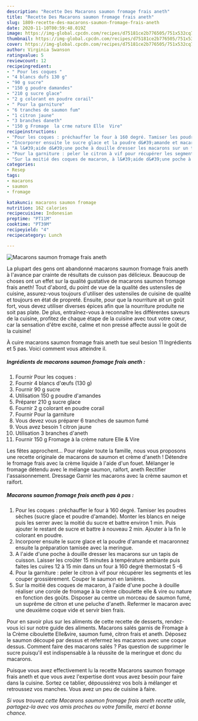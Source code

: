 ```yaml
---
description: "Recette Des Macarons saumon fromage frais aneth"
title: "Recette Des Macarons saumon fromage frais aneth"
slug: 1809-recette-des-macarons-saumon-fromage-frais-aneth
date: 2020-11-10T00:59:48.019Z
image: https://img-global.cpcdn.com/recipes/d75181ce2b776505/751x532cq70/macarons-saumon-fromage-frais-aneth-photo-principale-de-la-recette.jpg
thumbnail: https://img-global.cpcdn.com/recipes/d75181ce2b776505/751x532cq70/macarons-saumon-fromage-frais-aneth-photo-principale-de-la-recette.jpg
cover: https://img-global.cpcdn.com/recipes/d75181ce2b776505/751x532cq70/macarons-saumon-fromage-frais-aneth-photo-principale-de-la-recette.jpg
author: Virginia Swanson
ratingvalue: 5
reviewcount: 12
recipeingredient:
- " Pour les coques "
- "4 blancs dufs 130 g"
- "90 g sucre"
- "150 g poudre damandes"
- "210 g sucre glace"
- "2 g colorant en poudre corail"
- " Pour la garniture"
- "6 tranches de saumon fum"
- "1 citron jaune"
- "3 branches daneth"
- "150 g Fromage  la crme nature Elle  Vire"
recipeinstructions:
- "Pour les coques : préchauffer le four à 160 degré. Tamiser les poudres sèches (sucre glace et poudre d&#39;amande). Monter les blancs en neige puis les serrer avec la moitié du sucre et battre environ 1 min. Puis ajouter le restant de sucre et battre à nouveau 2 min. Ajouter à la fin le colorant en poudre."
- "Incorporer ensuite le sucre glace et la poudre d&#39;amande et macaronnez ensuite la préparation tamisée avec la meringue."
- "A l&#39;aide d&#39;une poche à douille dresser les macarons sur un tapis de cuisson. Laisser les croûter 15 minutes à température ambiante puis faites les cuires 12 à 15 min dans un four à 160 degré thermostat 5 -6"
- "Pour la garniture : peler le citron à vif pour récupérer les segments et les couper grossièrement. Couper le saumon en lanières."
- "Sur la moitié des coques de macaron, à l&#39;aide d&#39;une poche à douille réaliser une corole de fromage à la crème ciboulette elle &amp; vire ou nature en fonction des goûts. Disposer au centre un morceau de saumon fumé, un suprême de citron et une peluche d&#39;aneth. Refermer le macaron avec une deuxième coque vide et servir bien frais."
categories:
- Resep
tags:
- macarons
- saumon
- fromage

katakunci: macarons saumon fromage 
nutrition: 162 calories
recipecuisine: Indonesian
preptime: "PT11M"
cooktime: "PT39M"
recipeyield: "4"
recipecategory: Lunch

---
```



![Macarons saumon fromage frais aneth](https://img-global.cpcdn.com/recipes/d75181ce2b776505/751x532cq70/macarons-saumon-fromage-frais-aneth-photo-principale-de-la-recette.jpg)

La plupart des gens ont abandonné macarons saumon fromage frais aneth à l'avance par crainte de résultats de cuisson pas délicieux. Beaucoup de choses ont un effet sur la qualité gustative de macarons saumon fromage frais aneth! Tout d'abord, du point de vue de la qualité des ustensiles de cuisine, assurez-vous toujours d'utiliser des ustensiles de cuisine de qualité et toujours en état de propreté. Ensuite, pour que la nourriture ait un goût fort, vous devez utiliser diverses épices afin que la nourriture produite ne soit pas plate. De plus, entraînez-vous à reconnaître les différentes saveurs de la cuisine, profitez de chaque étape de la cuisine avec tout votre cœur, car la sensation d'être excité, calme et non pressé affecte aussi le goût de la cuisine!

<!--inarticleads1-->

À cuire macarons saumon fromage frais aneth tue seul besion 11 Ingrédients et 5 pas. Voici comment vous atteindre il.

##### Ingrédients de macarons saumon fromage frais aneth :

1. Fournir  Pour les coques :
1. Fournir 4 blancs d&#39;œufs (130 g)
1. Fournir 90 g sucre
1. Utilisation 150 g poudre d&#39;amandes
1. Préparer 210 g sucre glace
1. Fournir 2 g colorant en poudre corail
1. Fournir  Pour la garniture
1. Vous devez vous préparer 6 tranches de saumon fumé
1. Vous avez besoin 1 citron jaune
1. Utilisation 3 branches d&#39;aneth
1. Fournir 150 g Fromage à la crème nature Elle &amp; Vire


Les fêtes approchent… Pour régaler toute la famille, nous vous proposons une recette originale de macarons de saumon et crème d&#39;aneth ! Détendre le fromage frais avec la crème liquide à l&#39;aide d&#39;un fouet. Mélanger le fromage détendu avec le mélange saumon, raifort, aneth Rectifier l&#39;assaisonnement. Dressage Garnir les macarons avec la crème saumon et raifort. 

<!--inarticleads2-->

##### Macarons saumon fromage frais aneth pas à pas :

1. Pour les coques : préchauffer le four à 160 degré. Tamiser les poudres sèches (sucre glace et poudre d&#39;amande). Monter les blancs en neige puis les serrer avec la moitié du sucre et battre environ 1 min. Puis ajouter le restant de sucre et battre à nouveau 2 min. Ajouter à la fin le colorant en poudre.
1. Incorporer ensuite le sucre glace et la poudre d&#39;amande et macaronnez ensuite la préparation tamisée avec la meringue.
1. A l&#39;aide d&#39;une poche à douille dresser les macarons sur un tapis de cuisson. Laisser les croûter 15 minutes à température ambiante puis faites les cuires 12 à 15 min dans un four à 160 degré thermostat 5 -6
1. Pour la garniture : peler le citron à vif pour récupérer les segments et les couper grossièrement. Couper le saumon en lanières.
1. Sur la moitié des coques de macaron, à l&#39;aide d&#39;une poche à douille réaliser une corole de fromage à la crème ciboulette elle &amp; vire ou nature en fonction des goûts. Disposer au centre un morceau de saumon fumé, un suprême de citron et une peluche d&#39;aneth. Refermer le macaron avec une deuxième coque vide et servir bien frais.


Pour en savoir plus sur les aliments de cette recette de desserts, rendez-vous ici sur notre guide des aliments. Macarons salés garnis de Fromage à la Crème ciboulette Elle&amp;vire, saumon fumé, citron frais et aneth. Déposez le saumon découpé par dessus et refermez les macarons avec une coque dessus. Comment faire des macarons salés ? Pas question de supprimer le sucre puisqu&#39;il est indispensable à la réussite de la meringue et donc du macarons. 

<!--inarticleads1-->

<p>
Puisque vous avez effectivement lu la recette Macarons saumon fromage frais aneth et que vous avez l'expertise dont vous avez besoin pour faire dans la cuisine. Sortez ce tablier, dépoussiérez vos bols à mélanger et retroussez vos manches. Vous avez un peu de cuisine à faire.
</p>

<p>
<i>Si vous trouvez cette Macarons saumon fromage frais aneth recette utile, partagez-la avec vos amis proches ou votre famille, merci et bonne chance.</i>
</p>

